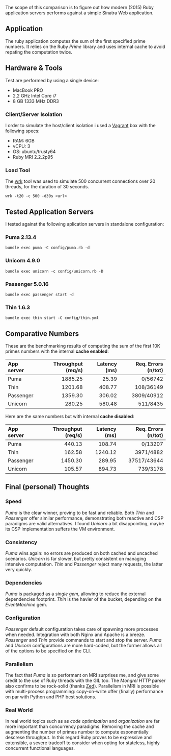 The scope of this comparison is to figure out how modern (2015) Ruby application servers performs against a simple Sinatra Web application.

## Application
The ruby application computes the sum of the first specified prime numbers. It relies on the Ruby *Prime* library and uses internal cache to avoid repating the computation twice.

## Hardware & Tools
Test are performed by using a single device: 
* MacBook PRO 
* 2,2 GHz Intel Core i7 
* 8 GB 1333 MHz DDR3

### Client/Server Isolation
I order to simulate the host/client isolation i used a [Vagrant](https://www.vagrantup.com/) box with the following specs:
* RAM: 6GB
* vCPU: 3
* OS: ubuntu/trusty64
* Ruby MRI 2.2.2p95

### Load Tool
The [wrk](https://github.com/wg/wrk) tool was used to simulate 500 concurrent connections over 20 threads, for the duration of 30 seconds.
```
wrk -t20 -c 500 -d30s <url>
```

## Tested Application Servers
I tested against the following aplication servers in standalone configuration:
### Puma 2.13.4
```
bundle exec puma -C config/puma.rb -d
```
### Unicorn 4.9.0
```
bundle exec unicorn -c config/unicorn.rb -D
```
### Passenger 5.0.16
```
bundle exec passenger start -d
```
### Thin 1.6.3
```
bundle exec thin start -C config/thin.yml
```

## Comparative Numbers
These are the benchmarking results of computing the sum of the first 10K primes numbers with the internal **cache enabled**:

| App server     | Throughput (req/s) | Latency (ms) | Req. Errors (n/tot) |
| :------------- | -----------------: | -----------: | ------------------: |
| Puma           |           1885.25  |       25.39  |            0/56742  |
| Thin           |           1201.68  |      408.77  |          108/36149  |
| Passenger      |           1359.30  |      306.02  |         3809/40912  |
| Unicorn        |            280.25  |      580.48  |           511/8435  |

Here are the same numbers but with internal **cache disabled**:

| App server     | Throughput (req/s) | Latency (ms) | Req. Errors (n/tot) |
| :------------- | -----------------: | -----------: | ------------------: |
| Puma           |            440.13  |      108.74  |            0/13207  |
| Thin           |            162.58  |     1240.12  |          3971/4882  |
| Passenger      |           1450.30  |      289.95  |        37517/43644  |
| Unicorn        |            105.57  |      894.73  |           739/3178  |

## Final (personal) Thoughts

### Speed
*Puma* is the clear winner, proving to be fast and reliable.
Both *Thin* and *Passenger* offer similar performance, demonstrating both reactive and CSP paradigms are valid alternatives.
I found *Unicorn* a bit disappointing, maybe its CSP implementation suffers the VM environment.

### Consistency
*Puma* wins again: no errors are produced on both cached and uncached scenarios.
*Unicorn* is far slower, but pretty consistent on managing intensive computation.
*Thin* and *Passenger* reject many requests, the latter very quickly.

### Dependencies
*Puma* is packaged as a *single gem*, allowing to reduce the external dependencies footprint.
*Thin* is the havier of the bucket, depending on the *EventMachine* gem.

### Configuration
*Passenger* default configuration takes care of spawning more processes when needed. Integration with both Nginx and Apache is a breeze.
*Passenger* and *Thin* provide commands to start and stop the server.
*Puma* and *Unicorn* configurations are more hard-coded, but the former allows all of
the options to be specified on the CLI.

### Parallelism
The fact that *Puma* is so performant on MRI surprises me, and give some credit to the use of Ruby threads with the GIL too.
The *Mongrel* HTTP parser also confirms to be rock-solid (thanks [Zed](http://zedshaw.com/)).
Parallelism in MRI is possible with multi-process programming: copy-on-write offer (finally) performance on par with Python and PHP best solutions.

### Real World
In real world topics such as as *code optimization* and *organization* are far more important than concurrency paradigms.
Removing the cache and augmenting the number of primes number to compute esponentially descrese throughput.
In this regard Ruby proves to be expressive and extensible, a severe tradeoff to consider when opting for stateless, highly concurrent functional languages.
